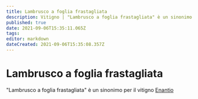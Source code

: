 ```yaml
---
title: Lambrusco a foglia frastagliata
description: Vitigno | "Lambrusco a foglia frastagliata" è un sinonimo.
published: true
date: 2021-09-06T15:35:11.065Z
tags: 
editor: markdown
dateCreated: 2021-09-06T15:35:08.357Z
---
```


# Lambrusco a foglia frastagliata
"Lambrusco a foglia frastagliata" è un sinonimo per il vitigno [Enantio](/vitigni/enantio)